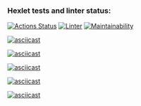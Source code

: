 ### Hexlet tests and linter status:
[![Actions Status](https://github.com/tunet/php-project-lvl1/workflows/hexlet-check/badge.svg)](https://github.com/tunet/php-project-lvl1/actions)
[![Linter](https://github.com/tunet/php-project-lvl1/workflows/lint/badge.svg)](https://github.com/tunet/php-project-lvl1/actions)
[![Maintainability](https://api.codeclimate.com/v1/badges/a99a88d28ad37a79dbf6/maintainability)](https://codeclimate.com/github/codeclimate/codeclimate/maintainability)

[![asciicast](https://asciinema.org/a/399183.svg)](https://asciinema.org/a/399183)

[![asciicast](https://asciinema.org/a/409779.svg)](https://asciinema.org/a/409779)

[![asciicast](https://asciinema.org/a/409854.svg)](https://asciinema.org/a/409854)

[![asciicast](https://asciinema.org/a/409866.svg)](https://asciinema.org/a/409866)

[![asciicast](https://asciinema.org/a/409871.svg)](https://asciinema.org/a/409871)
